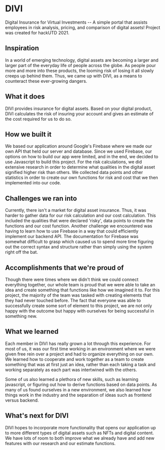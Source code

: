 # DIVI

Digital Insurance for Virtual Investments -- A simple portal that assists employees in risk analysis, pricing, and comparison of digital assets! Project was created for hackUTD 2021. 

## Inspiration
In a world of emerging technology, digital assets are becoming a larger and larger part of the everyday life of people across the globe. As people pour more and more into these products, the looming risk of losing it all slowly creeps up behind them. Thus, we came up with DIVI, as a means to counteract these ever-growing dangers.

## What it does
DIVI provides insurance for digital assets. Based on your digital product, DIVI calculates the risk of insuring your account and gives an estimate of the cost required for us to do so. 

## How we built it
We based our application around Google's Firebase where we made our own API that held our server and database. Since we used Firebase, our options on how to build our app were limited, and in the end, we decided to use Javascript to build this project.  For the risk calculations, we did extensive research in order to determine what qualities in the digital asset signified higher risk than others. We collected data points and other statistics in order to create our own functions for risk and cost that we then implemented into our code. 

## Challenges we ran into
Currently, there isn't a market for digital asset insurance. Thus, it was harder to gather data for our risk calculation and our cost calculation. This included the qualities that were declared 'risky', data points to create the functions and our cost function. Another challenge we encountered was having to learn how to use Firebase in a way that could efficiently implement our backend API. The documentation for Firebase was somewhat difficult to grasp which caused us to spend more time figuring out the correct syntax and structure rather than simply using the system right off the bat.

## Accomplishments that we're proud of
Though there were times where we didn't think we could connect everything together, our whole team is proud that we were able to take an idea and create something that functions like how we imagined it to. 
For this project, the majority of the team was tasked with creating elements that they had never touched before. The fact that everyone was able to successfully create some sort of element to this project, we are not only happy with the outcome but happy with ourselves for being successful in something new.

## What we learned
Each member in DIVI has really grown a lot through this experience. For most of us, it was our first time working in an environment where we were given free rein over a project and had to organize everything on our own. We learned how to cooperate and work together as a team to create something that was at first just an idea, rather than each taking a task and working separately as each part was intertwined with the others.

Some of us also learned a plethora of new skills, such as learning javascript, or figuring out how to derive functions based on data points. As many of us found ourselves in a new environment, we also learned how things work in the industry and the separation of ideas such as frontend versus backend.

## What's next for DIVI
DIVI hopes to incorporate more functionality that opens our application up to more different types of digital assets such as NFTs and digital content. We have lots of room to both improve what we already have and add new features with our research and our estimate functions.